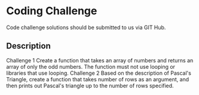 # Coding Challenge
Code challenge solutions should be submitted to us via GIT Hub.

## Description

Challenge 1
Create a function that takes an array of numbers and returns an array of only the odd numbers.  The function must not use looping or libraries that use looping.
Challenge 2
Based on the description of Pascal's Triangle, create a function that takes number of rows as an argument, and then prints out Pascal's triangle up to the number of rows specified.

